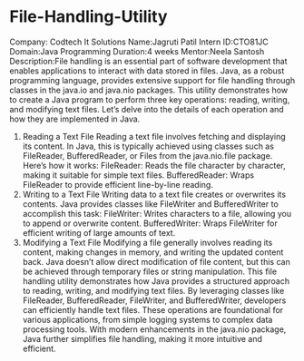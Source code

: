 # File-Handling-Utility
Company: Codtech It Solutions
Name:Jagruti Patil
Intern ID:CTO81JC
Domain:Java Programming
Duration:4 weeks
Mentor:Neela Santosh
Description:File handling is an essential part of software development that enables applications to interact with data stored in files. Java, as a robust programming language, provides extensive support for file handling through classes in the java.io and java.nio packages. This utility demonstrates how to create a Java program to perform three key operations: reading, writing, and modifying text files. Let’s delve into the details of each operation and how they are implemented in Java.
1. Reading a Text File
Reading a text file involves fetching and displaying its content. In Java, this is typically achieved using classes such as FileReader, BufferedReader, or Files from the java.nio.file package.
Here’s how it works:
FileReader: Reads the file character by character, making it suitable for simple text files.
BufferedReader: Wraps FileReader to provide efficient line-by-line reading.
2. Writing to a Text File
Writing data to a text file creates or overwrites its contents. Java provides classes like FileWriter and BufferedWriter to accomplish this task:
FileWriter: Writes characters to a file, allowing you to append or overwrite content.
BufferedWriter: Wraps FileWriter for efficient writing of large amounts of text.
3. Modifying a Text File
Modifying a file generally involves reading its content, making changes in memory, and writing the updated content back. Java doesn’t allow direct modification of file content, but this can be achieved through temporary files or string manipulation.
This file handling utility demonstrates how Java provides a structured approach to reading, writing, and modifying text files. By leveraging classes like FileReader, BufferedReader, FileWriter, and BufferedWriter, developers can efficiently handle text files. These operations are foundational for various applications, from simple logging systems to complex data processing tools. With modern enhancements in the java.nio package, Java further simplifies file handling, making it more intuitive and efficient.

